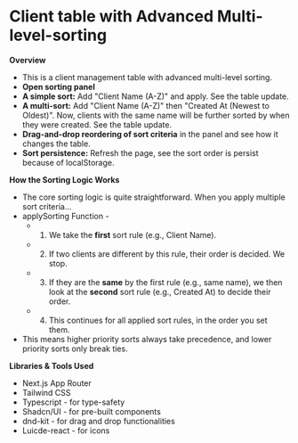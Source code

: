 # Client table with Advanced Multi-level-sorting

**Overview**

- This is a client management table with advanced multi-level sorting.
- **Open sorting panel**
- **A simple sort:** Add "Client Name (A-Z)" and apply. See the table update.
- **A multi-sort:** Add "Client Name (A-Z)" then "Created At (Newest to Oldest)". Now, clients with the same name will be further sorted by when they were created. See the table update.
- **Drag-and-drop reordering of sort criteria** in the panel and see how it changes the table.
- **Sort persistence:** Refresh the page, see the sort order is persist because of localStorage.

**How the Sorting Logic Works**

- The core sorting logic is quite straightforward. When you apply multiple sort criteria...
- applySorting Function -
    - 1. We take the **first** sort rule (e.g., Client Name).
    - 2. If two clients are different by this rule, their order is decided. We stop.
    - 3. If they are the **same** by the first rule (e.g., same name), we then look at the **second** sort rule (e.g., Created At) to decide their order.
    - 4. This continues for all applied sort rules, in the order you set them.
- This means higher priority sorts always take precedence, and lower priority sorts only break ties.

**Libraries & Tools Used**

- Next.js App Router
- Tailwind CSS
- Typescript - for type-safety
- Shadcn/UI - for pre-built components
- dnd-kit - for drag and drop functionalities
- Luicde-react - for icons
